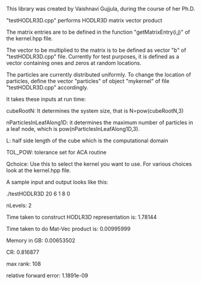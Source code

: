 This library was created by Vaishnavi Gujjula, during the course of her Ph.D.

"testHODLR3D.cpp" performs HODLR3D matrix vector product

The matrix entries are to be defined in the function "getMatrixEntry(i,j)" of the kernel.hpp file.

The vector to be multiplied to the matrix is to be defined as vector "b" of "testHODLR3D.cpp" file. Currently for test purposes, it is defined as a vector containing ones and zeros at random locations.

The particles are currently distributed uniformly. To change the location of particles, define the vector "particles" of object "mykernel" of file "testHODLR3D.cpp" accordingly.

It takes these inputs at run time:

cubeRootN: It determines the system size, that is N=pow(cubeRootN,3)

nParticlesInLeafAlong1D: it determines the maximum number of particles in a leaf node, which is pow(nParticlesInLeafAlong1D,3).

L: half side length of the cube which is the computational domain

TOL_POW: tolerance set for ACA routine

Qchoice: Use this to select the kernel you want to use. For various choices look at the kernel.hpp file.

A sample input and output looks like this:

./testHODLR3D 20 6 1 8 0

nLevels: 2

Time taken to construct HODLR3D representation is: 1.78144

Time taken to do Mat-Vec product is: 0.00995999

Memory in GB: 0.00653502

CR: 0.816877

max rank: 108

relative forward error: 1.1891e-09
